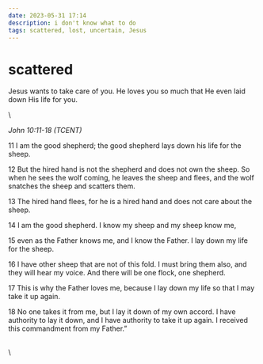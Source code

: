 ```yaml
---
date: 2023-05-31 17:14
description: i don't know what to do
tags: scattered, lost, uncertain, Jesus
---
```

#  scattered

Jesus wants to take care of you. He loves you so much that He even laid down His life for you.

\

_John 10:11-18 (TCENT)_

11 I am the good shepherd; the good shepherd lays down his life for the sheep.

12 But the hired hand is not the shepherd and does not own the sheep. So when he sees the wolf coming, he leaves the sheep and flees, and the wolf snatches the sheep and scatters them.

13 The hired hand flees, for he is a hired hand and does not care about the sheep.

14 I am the good shepherd. I know my sheep and my sheep know me,

15 even as the Father knows me, and I know the Father. I lay down my life for the sheep.

16 I have other sheep that are not of this fold. I must bring them also, and they will hear my voice. And there will be one flock, one shepherd.

17 This is why the Father loves me, because I lay down my life so that I may take it up again.

18 No one takes it from me, but I lay it down of my own accord. I have authority to lay it down, and I have authority to take it up again. I received this commandment from my Father.”

\
\


